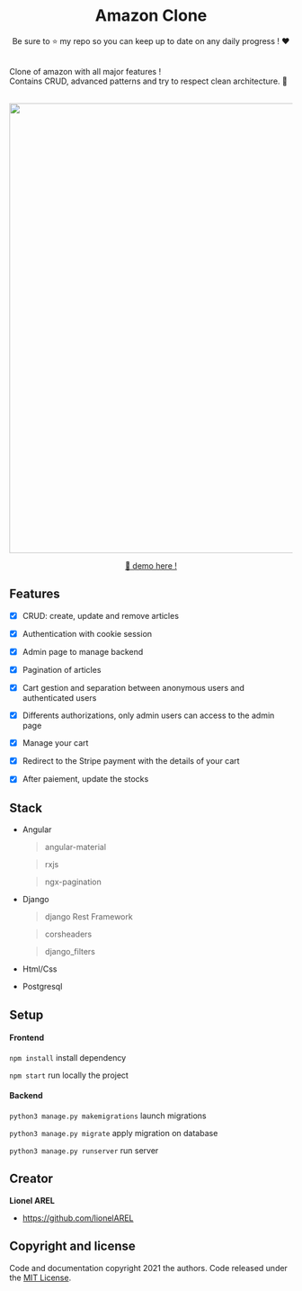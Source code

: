 <h1 align="center">Amazon Clone</h1>
<p align="center">
  Be sure to ⭐ my repo so you can keep up to date on any daily progress ! ❤
</p>
<br>
Clone of amazon with all major features ! 
<br>
Contains CRUD, advanced patterns and try to respect clean architecture. 📂
<br>
<br>
<p align="center">
  <img width="800" src="https://github.com/LionelAREL/Amazon-Clone/blob/main/amazon-clone.gif" alt=""/>
</p>

<p align="center">
  <a href="https://amazon.lionel-arel.com" target="_blank">👋 demo here !</a>
</p>

## Features
- [x] CRUD: create, update and remove articles
- [x] Authentication with cookie session
- [x] Admin page to manage backend
- [x] Pagination of articles
- [x] Cart gestion and separation between anonymous users and authenticated users
- [x] Differents authorizations, only admin users can access to the admin page
- [x] Manage your cart
- [x] Redirect to the Stripe payment with the details of your cart
- [x] After paiement, update the stocks


## Stack
- Angular <br>

    > angular-material 
   
    > rxjs
    
    > ngx-pagination
- Django <br>

    > django Rest Framework

    > corsheaders

    > django_filters
- Html/Css
- Postgresql


## Setup
#### Frontend
`npm install` install dependency  <br>

`npm start` run locally the project <br>
#### Backend
`python3 manage.py makemigrations` launch migrations <br>

`python3 manage.py migrate` apply migration on database <br>

`python3 manage.py runserver` run server <br>

## Creator
**Lionel AREL**
- <https://github.com/lionelAREL>
## Copyright and license
Code and documentation copyright 2021 the authors. Code released under the
[MIT License](https://github.com/LionelAREL/Amazon-Clone/blob/main/LICENSE.md).

